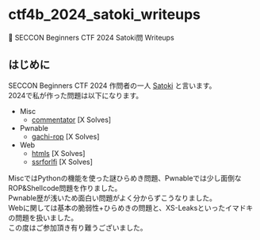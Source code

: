 # ctf4b_2024_satoki_writeups
🔰 SECCON Beginners CTF 2024 Satoki問 Writeups

## はじめに
SECCON Beginners CTF 2024 作問者の一人 [Satoki](https://twitter.com/satoki00) と言います。  
2024で私が作った問題は以下になります。  

- Misc
  - [commentator](misc/commentator) [X Solves]  
- Pwnable
  - [gachi-rop](pwnable/gachi-rop) [X Solves]  
- Web
  - [htmls](web/htmls) [X Solves]  
  - [ssrforlfi](web/ssrforlfi) [X Solves]  

MiscではPythonの機能を使った謎ひらめき問題、Pwnableでは少し面倒なROP&Shellcode問題を作りました。  
Pwnable歴が浅いため面白い問題がよく分からずこうなりました。  
Webに関しては基本の脆弱性+ひらめきの問題と、XS-Leaksといったイマドキの問題を扱いました。  
この度はご参加頂き有り難うございました。  